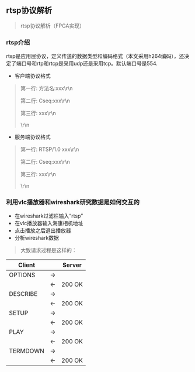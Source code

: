 ## rtsp协议解析

> rtsp协议解析（FPGA实现）

### rtsp介绍
rtsp是应用层协议，定义传送的数据类型和编码格式（本文采用h264编码），还决定了端口号和rtp和rtcp是采用udp还是采用tcp。默认端口号是554.

* 客户端协议格式
> 第一行: 方法名:xxx\r\n
>
> 第二行: Cseq:xxx\r\n
>
> 第三行: xxx\r\n
>
> \r\n

* 服务端协议格式
> 第一行: RTSP/1.0 xxx\r\n
> 
> 第二行: Cseq:xxx\r\n
> 
> 第三行: xxx\r\n
> 
> \r\n

### 利用vlc播放器和wireshark研究数据是如何交互的
* 在wireshark过滤栏输入“rtsp”
* 在vlc播放器输入海康相机地址
* 点击播放之后退出播放器
* 分析wireshark数据

> 大致请求过程是这样的：

| Client   |     | Server |
| -------- | --- | ------ |
| OPTIONS  | ->  |
|          | <-  | 200 OK |
| DESCRIBE | ->  |
|          | <-  | 200 OK |
| SETUP    | ->  |
|          | <-  | 200 OK |
| PLAY     | ->  |        |
|          | <-  | 200 OK |
| TERMDOWN | ->  |        |
|          | <-  | 200 OK |





